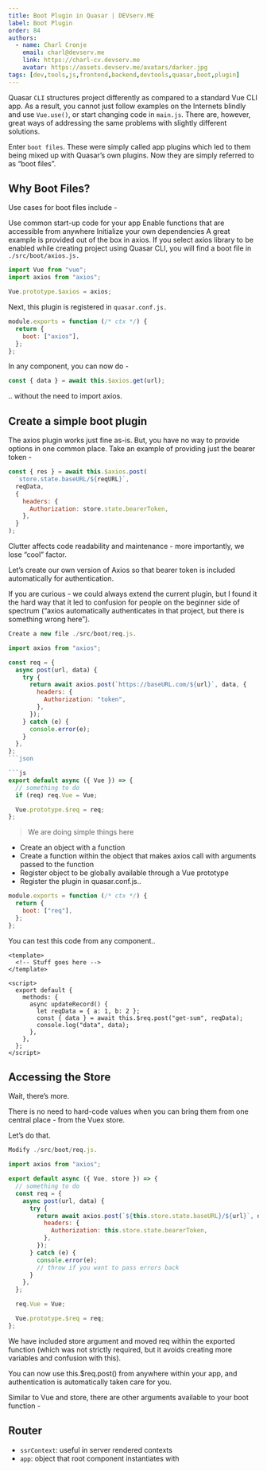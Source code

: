 ```yaml
---
title: Boot Plugin in Quasar | DEVserv.ME
label: Boot Plugin
order: 84
authors:
  - name: Charl Cronje
    email: charl@devserv.me
    link: https://charl-cv.devserv.me
    avatar: https://assets.devserv.me/avatars/darker.jpg
tags: [dev,tools,js,frontend,backend,devtools,quasar,boot,plugin]
---
```


Quasar `CLI` structures project differently as compared to a standard Vue CLI app. As a result, you cannot just follow examples on the Internets blindly and use `Vue.use()`, or start changing code in `main.js`. There are, however, great ways of addressing the same problems with slightly different solutions.

Enter `boot files`. These were simply called app plugins which led to them being mixed up with Quasar’s own plugins. Now they are simply referred to as “boot files”.

## Why Boot Files?

Use cases for boot files include -

Use common start-up code for your app
Enable functions that are accessible from anywhere
Initialize your own dependencies
A great example is provided out of the box in axios. If you select axios library to be enabled while creating project using Quasar CLI, you will find a boot file in `./src/boot/axios.js.`

```js
import Vue from "vue";
import axios from "axios";

Vue.prototype.$axios = axios;
```

Next, this plugin is registered in `quasar.conf.js.`

```js
module.exports = function (/* ctx */) {
  return {
    boot: ["axios"],
  };
};
```

In any component, you can now do -

```js
const { data } = await this.$axios.get(url);
```

.. without the need to import axios.

## Create a simple boot plugin

The axios plugin works just fine as-is. But, you have no way to provide options in one common place. Take an example of providing just the bearer token -

```js
const { res } = await this.$axios.post(
  `store.state.baseURL/${reqURL}`,
  reqData,
  {
    headers: {
      Authorization: store.state.bearerToken,
    },
  }
);
```

Clutter affects code readability and maintenance - more importantly, we lose “cool” factor.

Let’s create our own version of Axios so that bearer token is included automatically for authentication.

If you are curious - we could always extend the current plugin, but I found it the hard way that it led to confusion for people on the beginner side of spectrum (“axios automatically authenticates in that project, but there is something wrong here”).

```js
Create a new file ./src/boot/req.js.

import axios from "axios";

const req = {
  async post(url, data) {
    try {
      return await axios.post(`https://baseURL.com/${url}`, data, {
        headers: {
          Authorization: "token",
        },
      });
    } catch (e) {
      console.error(e);
    }
  },
};
```json

```js
export default async ({ Vue }) => {
  // something to do
  if (req) req.Vue = Vue;

  Vue.prototype.$req = req;
};
```

> We are doing simple things here

- Create an object with a function
- Create a function within the object that makes axios call with arguments passed to the function
- Register object to be globally available through a Vue prototype
- Register the plugin in quasar.conf.js..

```js
module.exports = function (/* ctx */) {
  return {
    boot: ["req"],
  };
};
```

You can test this code from any component..

```vue
<template>
  <!-- Stuff goes here -->
</template>

<script>
  export default {
    methods: {
      async updateRecord() {
        let reqData = { a: 1, b: 2 };
        const { data } = await this.$req.post("get-sum", reqData);
        console.log("data", data);
      },
    },
  };
</script>
```

## Accessing the Store

Wait, there’s more.

There is no need to hard-code values when you can bring them from one central place - from the Vuex store.

Let’s do that.

```js
Modify ./src/boot/req.js.

import axios from "axios";

export default async ({ Vue, store }) => {
  // something to do
  const req = {
    async post(url, data) {
      try {
        return await axios.post(`${this.store.state.baseURL}/${url}`, data, {
          headers: {
            Authorization: this.store.state.bearerToken,
          },
        });
      } catch (e) {
        console.error(e);
        // throw if you want to pass errors back
      }
    },
  };

  req.Vue = Vue;

  Vue.prototype.$req = req;
};
```

We have included store argument and moved req within the exported function (which was not strictly required, but it avoids creating more variables and confusion with this).

You can now use this.$req.post() from anywhere within your app, and authentication is automatically taken care for you.

Similar to Vue and store, there are other arguments available to your boot function -

## Router

- `ssrContext`: useful in server rendered contexts
- `app`: object that root component instantiates with
